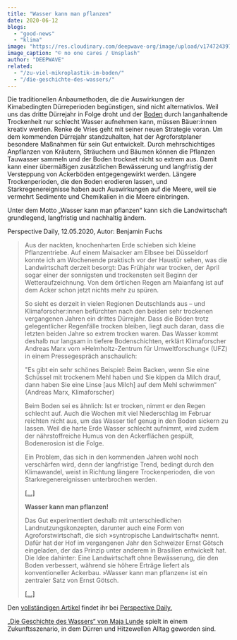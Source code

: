 ```yaml
---
title: "Wasser kann man pflanzen"
date: 2020-06-12
blogs: 
  - "good-news"
  - "klima"
image: "https://res.cloudinary.com/deepwave-org/image/upload/v1747243974/deepwave.org/no-one-cares-l_5MJnbrmrs-unsplash-scaled.jpg"
image_caption: "© no one cares / Unsplash"
author: "DEEPWAVE"
related: 
  - "/zu-viel-mikroplastik-im-boden/"
  - "/die-geschichte-des-wassers/"
---
```


Die traditionellen Anbaumethoden, die die Auswirkungen der Kimabedingten Dürreperioden begünstigen, sind nicht alternativlos. Weil uns das dritte Dürrejahr in Folge droht und der [Boden](https://www.deepwave.org/zu-viel-mikroplastik-im-boden/) durch langanhaltende Trockenheit nur schlecht Wasser aufnehmen kann, müssen Bäuer:innen kreativ werden. Renke de Vries geht mit seiner neuen Strategie voran. Um dem kommenden Dürrejahr standzuhalten, hat der Agroforstplaner besondere Maßnahmen für sein Gut entwickelt. Durch mehrschichtiges Anpflanzen von Kräutern, Sträuchern und Bäumen können die Pflanzen Tauwasser sammeln und der Boden trocknet nicht so extrem aus. Damit kann einer übermäßigen zusätzlichen Bewässerung und langfristig der Versteppung von Ackerböden entgegengewirkt werden. Längere Trockenperioden, die den Boden erodieren lassen, und Starkregenereignisse haben auch Auswirkungen auf die Meere, weil sie vermehrt Sedimente und Chemikalien in die Meere einbringen.

Unter dem Motto „Wasser kann man pflanzen“ kann sich die Landwirtschaft grundlegend, langfristig und nachhaltig ändern.

Perspective Daily, 12.05.2020, Autor: Benjamin Fuchs

> Aus der nackten, knochenharten Erde schieben sich kleine Pflanzentriebe. Auf einem Maisacker am Elbsee bei Düsseldorf konnte ich am Wochenende praktisch vor der Haustür sehen, was die Landwirtschaft derzeit besorgt: Das Frühjahr war trocken, der April sogar einer der sonnigsten und trockensten seit Beginn der Wetteraufzeichnung. Von dem örtlichen Regen am Maianfang ist auf dem Acker schon jetzt nichts mehr zu spüren.
> 
> So sieht es derzeit in vielen Regionen Deutschlands aus – und Klimaforscher:innen befürchten nach den beiden sehr trockenen vergangenen Jahren ein drittes Dürrejahr. Dass die Böden trotz gelegentlicher Regenfälle trocken bleiben, liegt auch daran, dass die letzten beiden Jahre so extrem trocken waren. Das Wasser kommt deshalb nur langsam in tiefere Bodenschichten, erklärt Klimaforscher Andreas Marx vom »Helmholtz-Zentrum für Umweltforschung« (UFZ) in einem Pressegespräch anschaulich:
> 
> "Es gibt ein sehr schönes Beispiel: Beim Backen, wenn Sie eine Schüssel mit trockenem Mehl haben und Sie kippen da Milch drauf, dann haben Sie eine Linse \[aus Milch\] auf dem Mehl schwimmen“ (Andreas Marx, Klimaforscher)
> 
> Beim Boden sei es ähnlich: Ist er trocken, nimmt er den Regen schlecht auf. Auch die Wochen mit viel Niederschlag im Februar reichten nicht aus, um das Wasser tief genug in den Boden sickern zu lassen. Weil die harte Erde Wasser schlecht aufnimmt, wird zudem der nährstoffreiche Humus von den Ackerflächen gespült, Bodenerosion ist die Folge.
> 
> Ein Problem, das sich in den kommenden Jahren wohl noch verschärfen wird, denn der langfristige Trend, bedingt durch den Klimawandel, weist in Richtung längere Trockenperioden, die von Starkregenereignissen unterbrochen werden.
> 
> [\[...\]](https://perspective-daily.de/article/1252/xKDGHC5d)
> 
> **Wasser kann man pflanzen!**
> 
> Das Gut experimentiert deshalb mit unterschiedlichen Landnutzungskonzepten, darunter auch eine Form von Agroforstwirtschaft, die sich »syntropische Landwirtschaft« nennt. Dafür hat der Hof im vergangenen Jahr den Schweizer Ernst Götsch eingeladen, der das Prinzip unter anderem in Brasilien entwickelt hat. Die Idee dahinter: Eine Landwirtschaft ohne Bewässerung, die den Boden verbessert, während sie höhere Erträge liefert als konventioneller Ackerbau. »Wasser kann man pflanzen« ist ein zentraler Satz von Ernst Götsch.
> 
> [\[...\]](https://perspective-daily.de/article/1252/xKDGHC5d)

Den [vollständigen Artikel](https://perspective-daily.de/article/1252/xKDGHC5d) findet ihr bei [Perspective Daily.](https://perspective-daily.de/)

[„Die Geschichte des Wassers“ von Maja Lunde](https://www.deepwave.org/die-geschichte-des-wassers/) spielt in einem Zukunftsszenario, in dem Dürren und Hitzewellen Alltag geworden sind.
